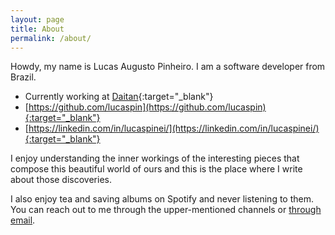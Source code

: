 ```yaml
---
layout: page
title: About
permalink: /about/
---
```


Howdy, my name is Lucas Augusto Pinheiro. I am a software developer from Brazil.
- Currently working at [Daitan](https://www.daitan.com/){:target="_blank"}
- [https://github.com/lucaspin](https://github.com/lucaspin){:target="_blank"}
- [https://linkedin.com/in/lucaspinei/](https://linkedin.com/in/lucaspinei/){:target="_blank"}

I enjoy understanding the inner workings of the interesting pieces that compose this beautiful world of ours and this is the place where I write about those discoveries.

I also enjoy tea and saving albums on Spotify and never listening to them. You can reach out to me through the upper-mentioned channels or [through email](mailto:pinheiro.lucasaugusto@gmail.com).

